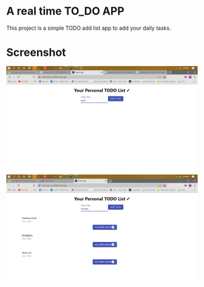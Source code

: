 # A real time TO_DO APP
This project is a simple TODO add list app to add your daily tasks.
# Screenshot
![Home Page](https://github.com/sarthakjain07/TO_DO_APP/blob/master/Screenshots/without_data.png)  
![Second Page](https://github.com/sarthakjain07/TO_DO_APP/blob/master/Screenshots/with_data.png)
